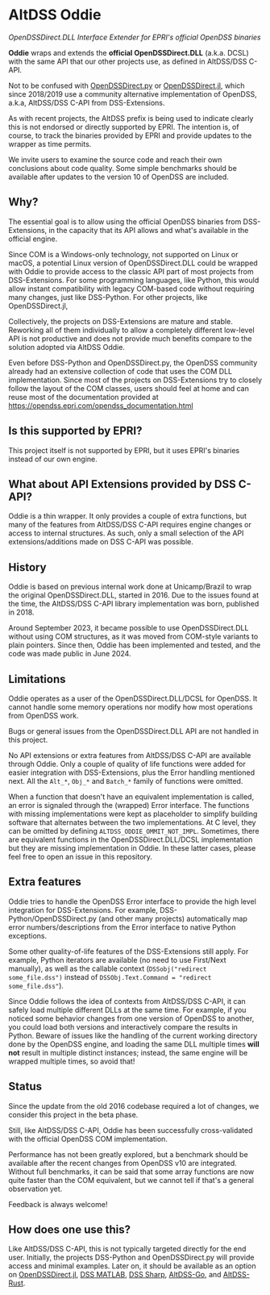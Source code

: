 # AltDSS Oddie

*OpenDSSDirect.DLL Interface Extender for EPRI's official OpenDSS binaries*

**Oddie** wraps and extends the **official OpenDSSDirect.DLL** (a.k.a. DCSL) with the same API that our other 
projects use, as defined in AltDSS/DSS C-API.

Not to be confused with [OpenDSSDirect.py](https://github.com/dss-extensions/OpenDSSDirect.py/) or [OpenDSSDirect.jl](https://github.com/dss-extensions/OpenDSSDirect.jl/), which since 2018/2019 use a community alternative implementation of OpenDSS, a.k.a, AltDSS/DSS C-API from DSS-Extensions.

As with recent projects, the AltDSS prefix is being used to indicate clearly this is not endorsed or directly supported by EPRI. The intention is, of course, to track the binaries provided by EPRI and provide updates to the wrapper as time permits.

We invite users to examine the source code and reach their own conclusions about code quality. Some simple benchmarks should be available after updates to the version 10 of OpenDSS are included.

## Why?

The essential goal is to allow using the official OpenDSS binaries from DSS-Extensions, in the capacity 
that its API allows and what's available in the official engine.

Since COM is a Windows-only technology, not supported on Linux or macOS, a potential Linux version of OpenDSSDirect.DLL could
be wrapped with Oddie to provide access to the classic API part of most projects from DSS-Extensions. For some programming 
languages, like Python, this would allow instant compatibility with legacy COM-based code without requiring many changes, just
like DSS-Python. For other projects, like OpenDSSDirect.jl, 

Collectively, the projects on DSS-Extensions are mature and stable. Reworking all of them individually to allow a completely 
different low-level API is not productive and does not provide much benefits compare to the solution adopted via AltDSS Oddie.

Even before DSS-Python and OpenDSSDirect.py, the OpenDSS community already had an extensive collection of code that uses the COM DLL implementation.
Since most of the projects on DSS-Extensions try to closely follow the layout of the COM classes, users should feel at home and can reuse most of the
documentation provided at https://opendss.epri.com/opendss_documentation.html

## Is this supported by EPRI?

This project itself is not supported by EPRI, but it uses EPRI's binaries instead of our own engine. 

## What about API Extensions provided by DSS C-API?

Oddie is a thin wrapper. It only provides a couple of extra functions, but many of the features from AltDSS/DSS C-API 
requires engine changes or access to internal structures. As such, only a small selection of the API extensions/additions
made on DSS C-API was possible.

## History

Oddie is based on previous internal work done at Unicamp/Brazil to wrap the original OpenDSSDirect.DLL, started in 2016. 
Due to the issues found at the time, the AltDSS/DSS C-API library implementation was born, published in 2018.

Around September 2023, it became possible to use OpenDSSDirect.DLL without using COM structures, as it was moved from COM-style variants to plain pointers. Since then, Oddie has been implemented and tested, and the code was made public in June 2024.

## Limitations

Oddie operates as a user of the OpenDSSDirect.DLL/DCSL for OpenDSS. It cannot handle some memory operations nor modify
how most operations from OpenDSS work.

Bugs or general issues from the OpenDSSDirect.DLL API are not handled in this project.

No API extensions or extra features from AltDSS/DSS C-API are available through Oddie. Only a couple of quality of life
functions were added for easier integration with DSS-Extensions, plus the Error handling mentioned next. All the `Alt_*`,
`Obj_*` and `Batch_*` family of functions were omitted.

When a function that doesn't have an equivalent implementation is called, an error is signaled through the 
(wrapped) Error interface. The functions with missing implementations were kept as placeholder to simplify
building software that alternates between the two implementations. At C level, they can be omitted by
defining `ALTDSS_ODDIE_OMMIT_NOT_IMPL`. Sometimes, there are equivalent functions in the OpenDSSDirect.DLL/DCSL
implementation but they are missing implementation in Oddie. In these latter cases, please feel free to open an issue
in this repository.

## Extra features

Oddie tries to handle the OpenDSS Error interface to provide the high level integration for DSS-Extensions. For example,
DSS-Python/OpenDSSDirect.py (and other many projects) automatically map error numbers/descriptions from the Error interface
to native Python exceptions.

Some other quality-of-life features of the DSS-Extensions still apply. For example, Python iterators are available 
(no need to use First/Next manually), as well as the callable context (`DSSobj("redirect some_file.dss")` instead 
of `DSSObj.Text.Command = "redirect some_file.dss"`).

Since Oddie follows the idea of contexts from AltDSS/DSS C-API, it can safely load multiple different DLLs at the same time. 
For example, if you noticed some behavior changes from one version of OpenDSS to another, you could load both versions and 
interactively compare the results in Python. Beware of issues like the handling of the current working directory done by
the OpenDSS engine, and loading the same DLL multiple times **will not** result in multiple distinct instances; instead, 
the same engine will be wrapped multiple times, so avoid that!

## Status

Since the update from the old 2016 codebase required a lot of changes, we consider this project in the beta phase.

Still, like AltDSS/DSS C-API, Oddie has been successfully cross-validated with the official OpenDSS COM implementation.

Performance has not been greatly explored, but a benchmark should be available after the recent changes from OpenDSS v10 are integrated.
Without full benchmarks, it can be said that some array functions are now quite faster than the COM equivalent, but we cannot tell if that's a general observation yet.

Feedback is always welcome!

## How does one use this?

Like AltDSS/DSS C-API, this is not typically targeted directly for the end user. 
Initially, the projects DSS-Python and OpenDSSDirect.py will provide access and minimal examples. Later on, it should be available as an option on [OpenDSSDirect.jl](https://github.com/dss-extensions/OpenDSSDirect.jl/), [DSS MATLAB](https://github.com/dss-extensions/dss_matlab), [DSS Sharp](https://github.com/dss-extensions/dss_sharp), [AltDSS-Go](https://github.com/dss-extensions/AltDSS-Go), and [AltDSS-Rust](https://github.com/dss-extensions/AltDSS-Rust).

